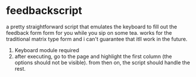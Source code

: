 # feedbackscript

a pretty straightforward script that emulates the keyboard to fill out the feedback form form for you while you sip on some tea. works for the traditional matrix type form and i can't guarantee that itll work in the future.

1. Keyboard module required
2. after executing, go to the page and highlight the first column (the options should not be visible). from then on, the script should handle the rest.

